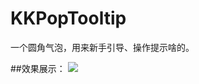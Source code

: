 # KKPopTooltip
一个圆角气泡，用来新手引导、操作提示啥的。

##效果展示：
![](https://github.com/liuxiaoxinxin/KKPopTooltip/blob/master/KKPopTooltip%20Video.gif)